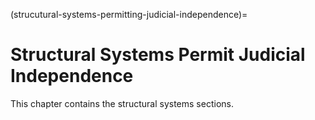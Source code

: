 
(strucutural-systems-permitting-judicial-independence)=
# Structural Systems Permit Judicial Independence 

This chapter contains the structural systems sections. 
